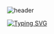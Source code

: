 ![header](https://capsule-render.vercel.app/api?type=wave&color=auto&height=150&section=header&text=My_page&fontSize=24)


[![Typing SVG](https://readme-typing-svg.demolab.com?font=Fira+Code&weight=700&size=25&duration=4000&pause=4000&color=2D8AFF&width=435&lines=Hi;My+Name+is+taeseong+An;My+job+is+front-end)](https://git.io/typing-svg)

